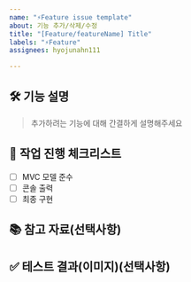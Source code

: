 ```yaml
---
name: "⚡Feature issue template"
about: 기능 추가/삭제/수정
title: "[Feature/featureName] Title"
labels: "⚡Feature"
assignees: hyojunahn111

---
```


## 🛠️ 기능 설명
> 추가하려는 기능에 대해 간결하게 설명해주세요

## 📝 작업 진행 체크리스트

- [ ] MVC 모델 준수
- [ ] 콘솔 출력
- [ ] 최종 구현

## 📚 참고 자료(선택사항)
>

## ✅ 테스트 결과(이미지)(선택사항)
>
